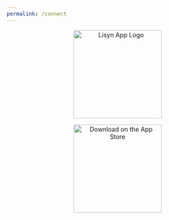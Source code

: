 ```yaml
---
permalink: /connect
---
```


<p align="center">
  <img width="200" src="https://lisyn.app/assets/LisynLogo.png" alt="Lisyn App Logo">
</p>
<p></p>
<p align="center">
  <a href="https://apps.apple.com/app/lisyn-collaborative-playlist/id6446289473">
    <img width="200" src="https://lisyn.app/assets/DownloadOnTheAppStore.png" alt="Download on the App Store">
  </a>
</p>
